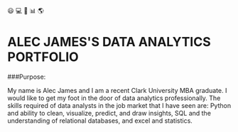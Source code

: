 :smiley: :computer: :orange_book: :bar_chart: :earth_americas:
# ALEC JAMES'S DATA ANALYTICS PORTFOLIO 
###Purpose:

My name is Alec James and I am a recent Clark University MBA graduate. I would like to get my foot in the door of data analytics professionally. The skills required of data analysts in the job market that I have seen are: Python and ability to clean, visualize, predict, and draw insights, SQL and the understanding of relational databases, and excel and statistics. 
